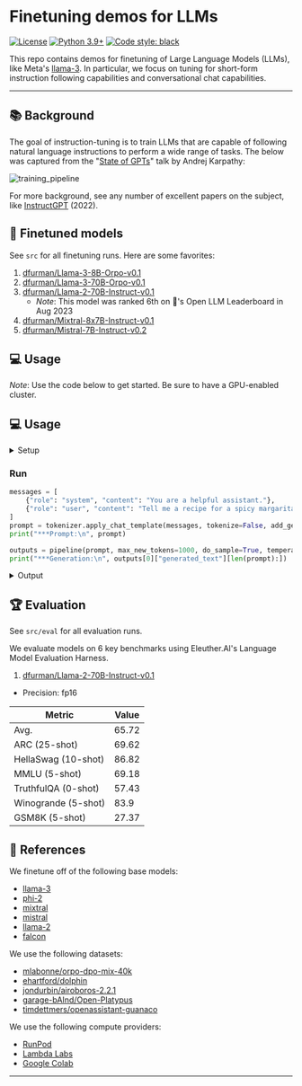 # Finetuning demos for LLMs

[![License](https://img.shields.io/badge/License-Apache_2.0-green.svg)](https://github.com/daniel-furman/Polyglot-or-Not/blob/main/LICENSE) 
[![Python 3.9+](https://img.shields.io/badge/python-3.9+-blue.svg)](https://www.python.org/downloads/release/python-390/) 
[![Code style: black](https://img.shields.io/badge/code%20style-black-000000.svg)](https://github.com/psf/black) 

This repo contains demos for finetuning of Large Language Models (LLMs), like Meta's [llama-3](https://huggingface.co/meta-llama/Meta-Llama-3-8B). In particular, we focus on tuning for short-form instruction following capabilities and conversational chat capabilities.

---

## 📚 Background

The goal of instruction-tuning is to train LLMs that are capable of following natural language instructions to perform a wide range of tasks. The below was captured from the "[State of GPTs](https://www.youtube.com/watch?v=bZQun8Y4L2A)" talk by Andrej Karpathy:

![training_pipeline](https://raw.githubusercontent.com/daniel-furman/sft-demos/main/assets/assistant_training_pipeline.png)

For more background, see any number of excellent papers on the subject, like [InstructGPT](https://arxiv.org/pdf/2203.02155.pdf) (2022). 

## 🔎 Finetuned models

See `src` for all finetuning runs. Here are some favorites:

1. [dfurman/Llama-3-8B-Orpo-v0.1](https://huggingface.co/dfurman/Llama-3-8B-Orpo-v0.1)
2. [dfurman/Llama-3-70B-Orpo-v0.1](https://huggingface.co/dfurman/Llama-3-70B-Orpo-v0.1)
3. [dfurman/Llama-2-70B-Instruct-v0.1](https://huggingface.co/dfurman/Llama-2-70B-Instruct-v0.1)
    *  *Note*: This model was ranked 6th on 🤗's Open LLM Leaderboard in Aug 2023
4. [dfurman/Mixtral-8x7B-Instruct-v0.1](https://huggingface.co/dfurman/Mixtral-8x7B-Instruct-v0.1)
5. [dfurman/Mistral-7B-Instruct-v0.2](https://huggingface.co/dfurman/Mistral-7B-Instruct-v0.2)

## 💻 Usage

*Note*: Use the code below to get started. Be sure to have a GPU-enabled cluster.

## 💻 Usage

<details>

<summary>Setup</summary>

```python
!pip install -qU transformers accelerate

from transformers import AutoTokenizer
import transformers
import torch

if torch.cuda.get_device_capability()[0] >= 8:
    !pip install -qqq flash-attn
    attn_implementation = "flash_attention_2"
    torch_dtype = torch.bfloat16
else:
    attn_implementation = "eager"
    torch_dtype = torch.float16

model = "dfurman/Llama-3-8B-Orpo-v0.1"

tokenizer = AutoTokenizer.from_pretrained(model)
pipeline = transformers.pipeline(
    "text-generation",
    model=model,
    model_kwargs={
        "torch_dtype": torch_dtype,
        "device_map": "auto",
        "attn_implementation": attn_implementation,
    }
)
```

</details>

### Run

```python
messages = [
    {"role": "system", "content": "You are a helpful assistant."},
    {"role": "user", "content": "Tell me a recipe for a spicy margarita."},
]
prompt = tokenizer.apply_chat_template(messages, tokenize=False, add_generation_prompt=True)
print("***Prompt:\n", prompt)

outputs = pipeline(prompt, max_new_tokens=1000, do_sample=True, temperature=0.7, top_k=50, top_p=0.95)
print("***Generation:\n", outputs[0]["generated_text"][len(prompt):])
```

<details>

<summary>Output</summary>

```
"""***Prompt:
 <|im_start|>system
You are a helpful assistant.<|im_end|>
<|im_start|>user
Tell me a recipe for a spicy margarita.<|im_end|>
<|im_start|>assistant

***Generation:
 Sure! Here's a recipe for a spicy margarita:

Ingredients:

- 2 oz silver tequila
- 1 oz triple sec
- 1 oz fresh lime juice
- 1/2 oz simple syrup
- 1/2 oz fresh lemon juice
- 1/2 tsp jalapeño, sliced (adjust to taste)
- Ice cubes
- Salt for rimming the glass

Instructions:

1. Prepare the glass by running a lime wedge around the rim of the glass. Dip the rim into a shallow plate of salt to coat.
2. Combine the tequila, triple sec, lime juice, simple syrup, lemon juice, and jalapeño slices in a cocktail shaker.
3. Add ice cubes to the cocktail shaker and shake vigorously for 30 seconds to 1 minute.
4. Strain the cocktail into the prepared glass.
5. Garnish with a lime wedge and jalapeño slice.

Enjoy! This spicy margarita has a nice balance of sweetness and acidity, with a subtle heat from the jalapeño that builds gradually as you sip."""
```
</details>

## 🏆 Evaluation

See `src/eval` for all evaluation runs. 

We evaluate models on 6 key benchmarks using Eleuther.AI's Language Model Evaluation Harness.

1. [dfurman/Llama-2-70B-Instruct-v0.1](https://huggingface.co/dfurman/Llama-2-70B-Instruct-v0.1) 

* Precision: fp16

| Metric                | Value                     |
|-----------------------|---------------------------|
| Avg.                  | 65.72   |
| ARC (25-shot)         | 69.62          |
| HellaSwag (10-shot)   | 86.82    |
| MMLU (5-shot)         | 69.18         |
| TruthfulQA (0-shot)   | 57.43   |
| Winogrande (5-shot)   | 83.9   |
| GSM8K (5-shot)        | 27.37        |

## 🤝 References

We finetune off of the following base models:

* [llama-3](https://huggingface.co/meta-llama/Meta-Llama-3-8B)
* [phi-2](https://huggingface.co/microsoft/phi-2)
* [mixtral](https://huggingface.co/mistralai/Mixtral-8x7B-v0.1)
* [mistral](https://huggingface.co/mistralai/Mistral-7B-v0.1)
* [llama-2](https://huggingface.co/meta-llama/Llama-2-70b-hf)
* [falcon](https://huggingface.co/tiiuae/falcon-180B)

We use the following datasets:

* [mlabonne/orpo-dpo-mix-40k](https://huggingface.co/datasets/mlabonne/orpo-dpo-mix-40k)
* [ehartford/dolphin](https://huggingface.co/datasets/ehartford/dolphin)
* [jondurbin/airoboros-2.2.1](https://huggingface.co/datasets/jondurbin/airoboros-2.2.1)
* [garage-bAInd/Open-Platypus](https://huggingface.co/datasets/garage-bAInd/Open-Platypus)
* [timdettmers/openassistant-guanaco](https://huggingface.co/datasets/timdettmers/openassistant-guanaco)

We use the following compute providers:

* [RunPod](https://www.runpod.io/)
* [Lambda Labs](https://lambdalabs.com/)
* [Google Colab](https://colab.google/)

---
